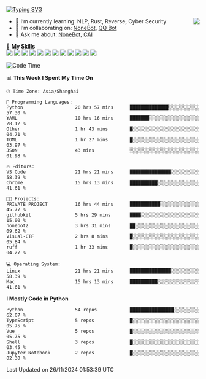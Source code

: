 [![Typing SVG](https://readme-typing-svg.herokuapp.com?size=25&duration=2500&color=8C43EA&vCenter=true&width=200&height=40&lines=Hi+there+%F0%9F%91%8B%F0%9F%8F%BB;I'm+yanyongyu)](https://git.io/typing-svg)

<a href="#">
  <img align="right" src="https://github-readme-stats.vercel.app/api?username=yanyongyu&count_private=true&show_icons=true&bg_color=15,f2f7fd,E0EAFC" />
</a>

- 🌱 I’m currently learning: NLP, Rust, Reverse, Cyber Security
- 👯 I’m collaborating on: [NoneBot](https://github.com/nonebot), [QQ Bot](https://github.com/Mrs4s/go-cqhttp)
- 💬 Ask me about: [NoneBot](https://github.com/nonebot), [CAI](https://github.com/cscs181/CAI)

🌟 **My Skills**  
![](https://img.shields.io/badge/-Python-3e74a2?style=flat-square&logo=Python&logoColor=fff)
![](https://img.shields.io/badge/-TypeScript-3178C6?style=flat-square&logo=TypeScript&logoColor=fff)
![](https://img.shields.io/badge/-Vue-4fc08d?style=flat-square&logo=Vue.js&logoColor=fff)
![](https://img.shields.io/badge/-React-2d98ce?style=flat-square&logo=React&logoColor=fff)
![](https://img.shields.io/badge/-FastAPI-009688?style=flat-square&logo=FastAPI&logoColor=fff)
![](https://img.shields.io/badge/-Linux-000000?style=flat-square&logo=Linux&logoColor=fff)
![](https://img.shields.io/badge/-Docker-2496ED?style=flat-square&logo=Docker&logoColor=fff)
![](https://img.shields.io/badge/-Kubernetes-326CE5?style=flat-square&logo=Kubernetes&logoColor=fff)
![](https://img.shields.io/badge/-GitHub%20Actions-2088FF?style=flat-square&logo=GitHubActions&logoColor=fff)
![](https://img.shields.io/badge/-PostgreSQL-4169E1?style=flat-square&logo=PostgreSQL&logoColor=fff)
![](https://img.shields.io/badge/-Redis-DC382D?style=flat-square&logo=Redis&logoColor=fff)
![](https://img.shields.io/badge/-MongoDB-47A248?style=flat-square&logo=MongoDB&logoColor=fff)

<!--START_SECTION:waka-->
![Code Time](http://img.shields.io/badge/Code%20Time-6%2C939%20hrs%2015%20mins-blue)

📊 **This Week I Spent My Time On** 

```text
🕑︎ Time Zone: Asia/Shanghai

💬 Programming Languages: 
Python                   20 hrs 57 mins      ██████████████░░░░░░░░░░░   57.30 % 
YAML                     10 hrs 16 mins      ███████░░░░░░░░░░░░░░░░░░   28.12 % 
Other                    1 hr 43 mins        █░░░░░░░░░░░░░░░░░░░░░░░░   04.71 % 
TOML                     1 hr 27 mins        █░░░░░░░░░░░░░░░░░░░░░░░░   03.97 % 
JSON                     43 mins             ░░░░░░░░░░░░░░░░░░░░░░░░░   01.98 % 

🔥 Editors: 
VS Code                  21 hrs 21 mins      ███████████████░░░░░░░░░░   58.39 % 
Chrome                   15 hrs 13 mins      ██████████░░░░░░░░░░░░░░░   41.61 % 

🐱‍💻 Projects: 
PRIVATE PROJECT          16 hrs 44 mins      ███████████░░░░░░░░░░░░░░   45.77 % 
githubkit                5 hrs 29 mins       ████░░░░░░░░░░░░░░░░░░░░░   15.00 % 
nonebot2                 3 hrs 31 mins       ██░░░░░░░░░░░░░░░░░░░░░░░   09.62 % 
Visual-CTF               2 hrs 8 mins        █░░░░░░░░░░░░░░░░░░░░░░░░   05.84 % 
ruff                     1 hr 33 mins        █░░░░░░░░░░░░░░░░░░░░░░░░   04.27 % 

💻 Operating System: 
Linux                    21 hrs 21 mins      ███████████████░░░░░░░░░░   58.39 % 
Mac                      15 hrs 13 mins      ██████████░░░░░░░░░░░░░░░   41.61 % 
```

**I Mostly Code in Python** 

```text
Python                   54 repos            ████████████████░░░░░░░░░   62.07 % 
TypeScript               5 repos             █░░░░░░░░░░░░░░░░░░░░░░░░   05.75 % 
Vue                      5 repos             █░░░░░░░░░░░░░░░░░░░░░░░░   05.75 % 
Shell                    3 repos             █░░░░░░░░░░░░░░░░░░░░░░░░   03.45 % 
Jupyter Notebook         2 repos             █░░░░░░░░░░░░░░░░░░░░░░░░   02.30 % 
```




 Last Updated on 26/11/2024 01:53:39 UTC
<!--END_SECTION:waka-->
